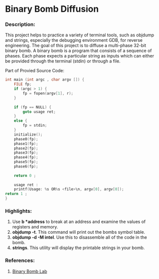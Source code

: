 # Binary Bomb Diffusion
### Description:
This project helps to practice a variety of terminal tools, such as objdump and strings, especially the debugging environment GDB, for reverse engineering. The goal of this project is to diffuse a multi-phase 32-bit binary bomb. A binary bomb is a program that consists of a sequence of phases. Each phase expects a particular string as inputs which can either be provided through the terminal (stdin) or through a file.

Part of Provied Source Code:
```C
int main (int argc , char argv []) {
    FILE fp;
    if (argc > 1) {
        fp = fopen(argv[1], r);
    }
    
    if (fp == NULL) {
        goto usage ret;
    }
    else {
        fp = stdin;
    }
    initialize();
    phase0(fp);
    phase1(fp);
    phase2(fp);
    phase3(fp);
    phase4(fp);
    phase5(fp);
    phase6(fp);
    
    return 0 ;
    
    usage ret :
    printf(Usage: %s OR%s <file>\n, argv[0], argv[0]);
return 1 ;
}
```

### Highlights:
1. Use **b \*address** to break at an address and examine the values of registers and memory.
2. **objdump -t**. This command will print out the bombs symbol table.
3. **objdump -d -M intel**. Use this to disassemble all of the code in the bomb.
4. **strings**. This utility will display the printable strings in your bomb.

### References:
1. [Binary Bomb Lab](http://zpalexander.com/binary-bomb-lab-phase-1/)